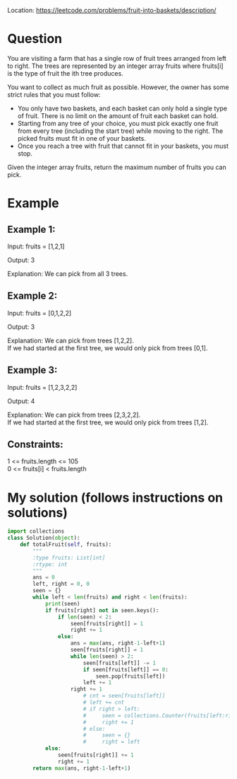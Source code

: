 Location: https://leetcode.com/problems/fruit-into-baskets/description/
# Question
You are visiting a farm that has a single row of fruit trees arranged from left to right. The trees are represented by an integer array fruits where fruits[i] is the type of fruit the ith tree produces.

You want to collect as much fruit as possible. However, the owner has some strict rules that you must follow:

- You only have two baskets, and each basket can only hold a single type of fruit. There is no limit on the amount of fruit each basket can hold.
- Starting from any tree of your choice, you must pick exactly one fruit from every tree (including the start tree) while moving to the right. The picked fruits must fit in one of your baskets.
- Once you reach a tree with fruit that cannot fit in your baskets, you must stop.

Given the integer array fruits, return the maximum number of fruits you can pick.
# Example

## Example 1:

Input: fruits = [1,2,1]

Output: 3

Explanation: We can pick from all 3 trees.

## Example 2:

Input: fruits = [0,1,2,2]

Output: 3

Explanation: We can pick from trees [1,2,2].\
If we had started at the first tree, we would only pick from trees [0,1].

## Example 3:

Input: fruits = [1,2,3,2,2]

Output: 4

Explanation: We can pick from trees [2,3,2,2].\
If we had started at the first tree, we would only pick from trees [1,2].
 

## Constraints:

1 <= fruits.length <= 105\
0 <= fruits[i] < fruits.length
 

# My solution (follows instructions on solutions)
```python
import collections
class Solution(object):
    def totalFruit(self, fruits):
        """
        :type fruits: List[int]
        :rtype: int
        """
        ans = 0
        left, right = 0, 0
        seen = {}
        while left < len(fruits) and right < len(fruits):
            print(seen)
            if fruits[right] not in seen.keys():
                if len(seen) < 2:
                    seen[fruits[right]] = 1
                    right += 1
                else:
                    ans = max(ans, right-1-left+1)
                    seen[fruits[right]] = 1
                    while len(seen) > 2:
                        seen[fruits[left]] -= 1
                        if seen[fruits[left]] == 0:
                            seen.pop(fruits[left])
                        left += 1
                    right += 1
                        # cnt = seen[fruits[left]]
                        # left += cnt
                        # if right > left:
                        #     seen = collections.Counter(fruits[left:right+1])
                        #     right += 1
                        # else:
                        #     seen = {}
                        #     right = left
            else:
                seen[fruits[right]] += 1
                right += 1
        return max(ans, right-1-left+1)
        
```
